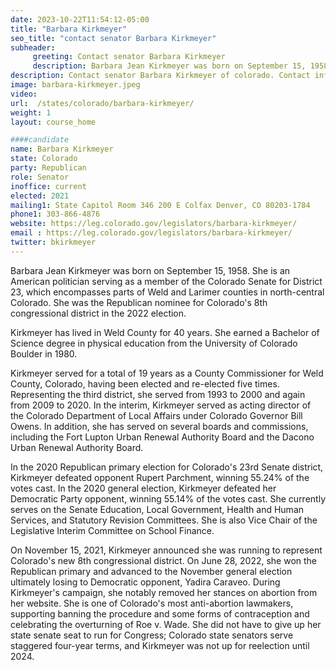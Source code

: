 ```yaml
---
date: 2023-10-22T11:54:12-05:00
title: "Barbara Kirkmeyer"
seo_title: "contact senator Barbara Kirkmeyer"
subheader:
     greeting: Contact senator Barbara Kirkmeyer
     description: Barbara Jean Kirkmeyer was born on September 15, 1958. She is an American politician serving as a member of the Colorado Senate for District 23, which encompasses parts of Weld and Larimer counties in north-central Colorado.
description: Contact senator Barbara Kirkmeyer of colorado. Contact information for Barbara Kirkmeyer includes email address, phone number, and mailing address.
image: barbara-kirkmeyer.jpeg
video:
url:  /states/colorado/barbara-kirkmeyer/
weight: 1
layout: course_home

####candidate
name: Barbara Kirkmeyer
state: Colorado
party: Republican
role: Senator
inoffice: current
elected: 2021
mailing1: State Capitol Room 346 200 E Colfax Denver, CO 80203-1784
phone1: 303-866-4876
website: https://leg.colorado.gov/legislators/barbara-kirkmeyer/
email : https://leg.colorado.gov/legislators/barbara-kirkmeyer/
twitter: bkirkmeyer
---
```


Barbara Jean Kirkmeyer was born on September 15, 1958. She is an American politician serving as a member of the Colorado Senate for District 23, which encompasses parts of Weld and Larimer counties in north-central Colorado. She was the Republican nominee for Colorado's 8th congressional district in the 2022 election.

Kirkmeyer has lived in Weld County for 40 years. She earned a Bachelor of Science degree in physical education from the University of Colorado Boulder in 1980.

Kirkmeyer served for a total of 19 years as a County Commissioner for Weld County, Colorado, having been elected and re-elected five times. Representing the third district, she served from 1993 to 2000 and again from 2009 to 2020. In the interim, Kirkmeyer served as acting director of the Colorado Department of Local Affairs under Colorado Governor Bill Owens. In addition, she has served on several boards and commissions, including the Fort Lupton Urban Renewal Authority Board and the Dacono Urban Renewal Authority Board.

In the 2020 Republican primary election for Colorado's 23rd Senate district, Kirkmeyer defeated opponent Rupert Parchment, winning 55.24% of the votes cast. In the 2020 general election, Kirkmeyer defeated her Democratic Party opponent, winning 55.14% of the votes cast. She currently serves on the Senate Education, Local Government, Health and Human Services, and Statutory Revision Committees. She is also Vice Chair of the Legislative Interim Committee on School Finance.

On November 15, 2021, Kirkmeyer announced she was running to represent Colorado's new 8th congressional district. On June 28, 2022, she won the Republican primary and advanced to the November general election ultimately losing to Democratic opponent, Yadira Caraveo. During Kirkmeyer's campaign, she notably removed her stances on abortion from her website. She is one of Colorado's most anti-abortion lawmakers, supporting banning the procedure and some forms of contraception and celebrating the overturning of Roe v. Wade. She did not have to give up her state senate seat to run for Congress; Colorado state senators serve staggered four-year terms, and Kirkmeyer was not up for reelection until 2024.
